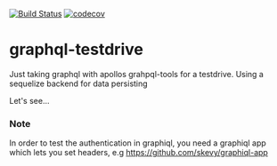 [![Build Status](https://travis-ci.org/kriswep/graphql-testdrive.svg?branch=master)](https://travis-ci.org/kriswep/graphql-testdrive) [![codecov](https://codecov.io/gh/kriswep/graphql-testdrive/branch/master/graph/badge.svg)](https://codecov.io/gh/kriswep/graphql-testdrive)

# graphql-testdrive

Just taking graphql with apollos grahpql-tools for a testdrive. Using a sequelize backend for data persisting

Let's see...

### Note
In order to test the authentication in graphiql, you need a graphiql app which lets you set headers, e.g https://github.com/skevy/graphiql-app
